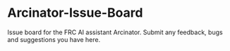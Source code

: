 # Arcinator-Issue-Board
Issue board for the FRC AI assistant Arcinator. Submit any feedback, bugs and suggestions you have here.
